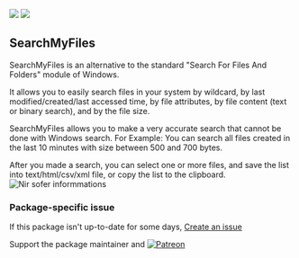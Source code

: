 [![](https://img.shields.io/chocolatey/v/searchmyfiles?color=green&label=searchmyfiles)](https://chocolatey.org/packages/searchmyfiles) [![](https://img.shields.io/chocolatey/dt/searchmyfiles)](https://chocolatey.org/packages/searchmyfiles)

## SearchMyFiles
SearchMyFiles is an alternative to the standard "Search For Files And Folders" module of Windows.

It allows you to easily search files in your system by wildcard, by last modified/created/last accessed time, by file attributes, by file content (text or binary search), and by the file size.

SearchMyFiles allows you to make a very accurate search that cannot be done with Windows search. For Example: You can search all files created in the last 10 minutes with size between 500 and 700 bytes.

After you made a search, you can select one or more files, and save the list into text/html/csv/xml file, or copy the list to the clipboard.
![Nir sofer informmations](https://cdn.jsdelivr.net/gh/tunisiano187/Chocolatey-packages@0ab27553f1ae11207740b8a7949a3f029dafccb7/automatic/searchmyfiles/nir%20sofer%20contact.png)

### Package-specific issue
If this package isn't up-to-date for some days, [Create an issue](https://github.com/tunisiano187/Chocolatey-packages/issues/new/choose)

Support the package maintainer and [![Patreon](https://cdn.jsdelivr.net/gh/tunisiano187/Chocolatey-packages@d15c4e19c709e7148588d4523ffc6dd3cd3c7e5e/icons/patreon.png)](https://www.patreon.com/bePatron?u=39585820)
